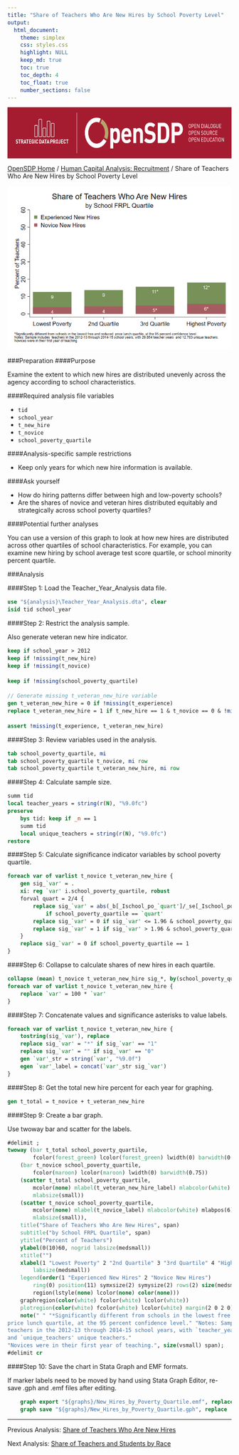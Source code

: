 ```yaml
---
title: "Share of Teachers Who Are New Hires by School Poverty Level"
output: 
  html_document:
    theme: simplex
    css: styles.css
    highlight: NULL
    keep_md: true
    toc: true
    toc_depth: 4
    toc_float: true
    number_sections: false
---
```







<div class="navbar navbar-default navbar-fixed-top" id="logo">
<div class="container">
<img src="OpenSDP-Banner_crimson.jpg" style="display: block; margin: 0 auto; height: 115px;">
</div>
</div>

[OpenSDP Home]() / [Human Capital Analysis: Recruitment](Human_Capital_Analysis_Recruitment.html) / Share of Teachers Who Are New Hires by School Poverty Level

![](Share_of_Teachers_Who_Are_New_Hires_by_School_Poverty_Level.png)

###Preparation
####Purpose

Examine the extent to which new hires are distributed unevenly across the agency according to school characteristics.

####Required analysis file variables

 - `tid`
 - `school_year`
 - `t_new_hire`
 - `t_novice`
 - `school_poverty_quartile`


####Analysis-specific sample restrictions

 - Keep only years for which new hire information is available.


####Ask yourself

 - How do hiring patterns differ between high and low-poverty schools?
 - Are the shares of novice and veteran hires distributed equitably and strategically across school poverty quartiles?


####Potential further analyses

You can use a version of this graph to look at how new hires are distributed across other quartiles of school characteristics. For example, you can examine new hiring by school average test score quartile, or school minority percent quartile.


###Analysis

####Step 1: Load the Teacher_Year_Analysis data file.


```stata
use "${analysis}\Teacher_Year_Analysis.dta", clear
isid tid school_year
```



####Step 2: Restrict the analysis sample.

Also generate veteran new hire indicator.


```stata
keep if school_year > 2012
keep if !missing(t_new_hire)
keep if !missing(t_novice)

keep if !missing(school_poverty_quartile)
	
// Generate missing t_veteran_new_hire variable
gen t_veteran_new_hire = 0 if !missing(t_experience)
replace t_veteran_new_hire = 1 if t_new_hire == 1 & t_novice == 0 & !missing(t_experience)

assert !missing(t_experience, t_veteran_new_hire)
```


####Step 3: Review variables used in the analysis.


```stata
tab school_poverty_quartile, mi
tab school_poverty_quartile t_novice, mi row
tab school_poverty_quartile t_veteran_new_hire, mi row
```


####Step 4: Calculate sample size.


```stata
summ tid
local teacher_years = string(r(N), "%9.0fc")
preserve 
	bys tid: keep if _n == 1
	summ tid
	local unique_teachers = string(r(N), "%9.0fc")
restore
```


####Step 5: Calculate significance indicator variables by school poverty quartile.


```stata
foreach var of varlist t_novice t_veteran_new_hire {
	gen sig_`var' = .
	xi: reg `var' i.school_poverty_quartile, robust
	forval quart = 2/4 {
		replace sig_`var' = abs(_b[_Ischool_po_`quart']/_se[_Ischool_po_`quart']) ///
			if school_poverty_quartile == `quart'
		replace sig_`var' = 0 if sig_`var' <= 1.96 & school_poverty_quartile ==`quart'
		replace sig_`var' = 1 if sig_`var' > 1.96 & school_poverty_quartile == `quart'
	}
	replace sig_`var' = 0 if school_poverty_quartile == 1
}	
```


####Step 6: Collapse to calculate shares of new hires in each quartile.


```stata
collapse (mean) t_novice t_veteran_new_hire sig_*, by(school_poverty_quartile)
foreach var of varlist t_novice t_veteran_new_hire {
	replace `var' = 100 * `var'
}
```


####Step 7: Concatenate values and significance asterisks to value labels.


```stata
foreach var of varlist t_novice t_veteran_new_hire {
	tostring(sig_`var'), replace
	replace sig_`var' = "*" if sig_`var' == "1"
	replace sig_`var' = "" if sig_`var' == "0"
	gen `var'_str = string(`var', "%9.0f")
	egen `var'_label = concat(`var'_str sig_`var')
}
```


####Step 8: Get the total new hire percent for each year for graphing.


```stata
gen t_total = t_novice + t_veteran_new_hire
```


####Step 9: Create a bar graph.

Use twoway bar and scatter for the labels.


```stata
#delimit ;
twoway (bar t_total school_poverty_quartile, 
		fcolor(forest_green) lcolor(forest_green) lwidth(0) barwidth(0.75))
	(bar t_novice school_poverty_quartile, 
		fcolor(maroon) lcolor(maroon) lwidth(0) barwidth(0.75)) 
	(scatter t_total school_poverty_quartile, 
		mcolor(none) mlabel(t_veteran_new_hire_label) mlabcolor(white) mlabpos(6)  
		mlabsize(small)) 
	(scatter t_novice school_poverty_quartile, 
		mcolor(none) mlabel(t_novice_label) mlabcolor(white) mlabpos(6)  
		mlabsize(small)), 
	title("Share of Teachers Who Are New Hires", span) 
	subtitle("by School FRPL Quartile", span) 
	ytitle("Percent of Teachers") 
	ylabel(0(10)60, nogrid labsize(medsmall)) 
	xtitle("") 
	xlabel(1 "Lowest Poverty" 2 "2nd Quartile" 3 "3rd Quartile" 4 "Highest Poverty", 
		labsize(medsmall)) 
	legend(order(1 "Experienced New Hires" 2 "Novice New Hires")
		ring(0) position(11) symxsize(2) symysize(2) rows(2) size(medsmall) 
		region(lstyle(none) lcolor(none) color(none))) 
	graphregion(color(white) fcolor(white) lcolor(white)) 
	plotregion(color(white) fcolor(white) lcolor(white) margin(2 0 2 0))
	note(" " "*Significantly different from schools in the lowest free and reduced 
price lunch quartile, at the 95 percent confidence level." "Notes: Sample includes 
teachers in the 2012-13 through 2014-15 school years, with `teacher_years' teacher years 
and `unique_teachers' unique teachers."
"Novices were in their first year of teaching.", size(vsmall) span);
#delimit cr
```


####Step 10: Save the chart in Stata Graph and EMF formats.

If marker labels need to be moved by hand using Stata Graph Editor, re-save .gph and .emf files after editing.


```stata
	graph export "${graphs}/New_Hires_by_Poverty_Quartile.emf", replace 
	graph save "${graphs}/New_Hires_by_Poverty_Quartile.gph", replace 
```



---

Previous Analysis: [Share of Teachers Who Are New Hires](Share_of_Teachers_Who_Are_New_Hires_by_School_Year.html)

Next Analysis: [Share of Teachers and Students by Race](Share_of_Teachers_and_Students_by_Race.html)

